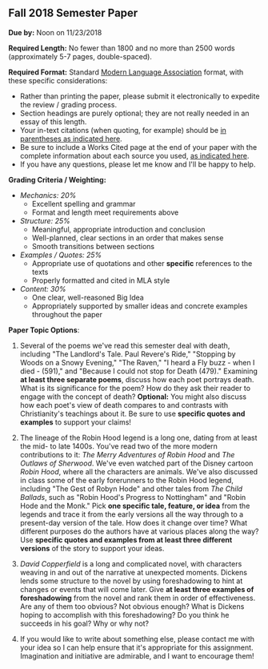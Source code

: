 Fall 2018 Semester Paper
-----

**Due by:** Noon on 11/23/2018

**Required Length:** No fewer than 1800 and no more than 2500 words (approximately 5-7 pages, double-spaced).

**Required Format:** Standard [Modern Language Association](https://owl.purdue.edu/owl/research_and_citation/mla_style/mla_formatting_and_style_guide/mla_general_format.html) format, with these specific considerations:
- Rather than printing the paper, please submit it electronically to expedite the review / grading process.
- Section headings are purely optional; they are not really needed in an essay of this length.
- Your in-text citations (when quoting, for example) should be [in parentheses as indicated here](https://owl.purdue.edu/owl/research_and_citation/mla_style/mla_formatting_and_style_guide/mla_in_text_citations_the_basics.html).
- Be sure to include a Works Cited page at the end of your paper with the complete information about each source you used, [as indicated here](https://owl.purdue.edu/owl/research_and_citation/mla_style/mla_formatting_and_style_guide/mla_works_cited_page_books.html).
- If you have any questions, please let me know and I'll be happy to help.

**Grading Criteria / Weighting:**
- *Mechanics: 20%*
  - Excellent spelling and grammar
  - Format and length meet requirements above
- *Structure: 25%*
  - Meaningful, appropriate introduction and conclusion
  - Well-planned, clear sections in an order that makes sense
  - Smooth transitions between sections
- *Examples / Quotes: 25%*
  - Appropriate use of quotations and other **specific** references to the texts
  - Properly formatted and cited in MLA style
- *Content: 30%*
  - One clear, well-reasoned Big Idea 
  - Appropriately supported by smaller ideas and concrete examples throughout the paper
  
**Paper Topic Options**:
1. Several of the poems we've read this semester deal with death, including "The Landlord's Tale. Paul Revere's Ride," "Stopping by Woods on a Snowy Evening," "The Raven," "I heard a Fly buzz - when I died - (591)," and "Because I could not stop for Death (479)." Examining **at least three separate poems**, discuss how each poet portrays death. What is its significance for the poem? How do they ask their reader to engage with the concept of death? **Optional:** You might also discuss how each poet's view of death compares to and contrasts with Christianity's teachings about it. Be sure to use **specific quotes and examples** to support your claims!

2. The lineage of the Robin Hood legend is a long one, dating from at least the mid- to late 1400s. You've read two of the more modern contributions to it: *The Merry Adventures of Robin Hood* and *The Outlaws of Sherwood*. We've even watched part of the Disney cartoon *Robin Hood*, where all the characters are animals. We've also discussed in class some of the early forerunners to the Robin Hood legend, including "The Gest of Robyn Hode" and other tales from *The Child Ballads*, such as "Robin Hood's Progress to Nottingham" and "Robin Hode and the Monk." Pick **one specific tale, feature, or idea** from the legends and trace it from the early versions all the way through to a present-day version of the tale. How does it change over time? What different purposes do the authors have at various places along the way? Use **specific quotes and examples from at least three different versions** of the story to support your ideas.

3. *David Copperfield* is a long and complicated novel, with characters weaving in and out of the narrative at unexpected moments. Dickens lends some structure to the novel by using foreshadowing to hint at changes or events that will come later. Give **at least three examples of foreshadowing** from the novel and rank them in order of effectiveness. Are any of them too obvious? Not obvious enough? What is Dickens hoping to accomplish with this foreshadowing? Do you think he succeeds in his goal? Why or why not?

4. If you would like to write about something else, please contact me with your idea so I can help ensure that it's appropriate for this assignment. Imagination and initiative are admirable, and I want to encourage them!
